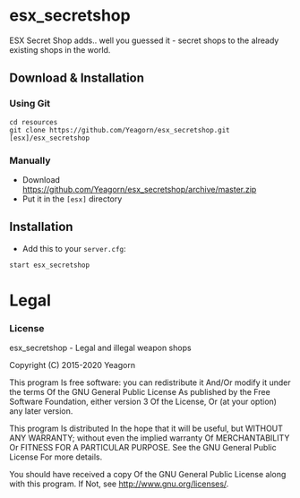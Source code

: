# esx_secretshop

ESX Secret Shop adds.. well you guessed it - secret shops to the already existing shops in the world.

## Download & Installation

### Using Git
```
cd resources
git clone https://github.com/Yeagorn/esx_secretshop.git [esx]/esx_secretshop
```

### Manually
- Download https://github.com/Yeagorn/esx_secretshop/archive/master.zip
- Put it in the `[esx]` directory

## Installation
- Add this to your `server.cfg`:

```
start esx_secretshop
```

# Legal
### License
esx_secretshop - Legal and illegal weapon shops

Copyright (C) 2015-2020 Yeagorn

This program Is free software: you can redistribute it And/Or modify it under the terms Of the GNU General Public License As published by the Free Software Foundation, either version 3 Of the License, Or (at your option) any later version.

This program Is distributed In the hope that it will be useful, but WITHOUT ANY WARRANTY; without even the implied warranty Of MERCHANTABILITY Or FITNESS FOR A PARTICULAR PURPOSE. See the GNU General Public License For more details.

You should have received a copy Of the GNU General Public License along with this program. If Not, see http://www.gnu.org/licenses/.